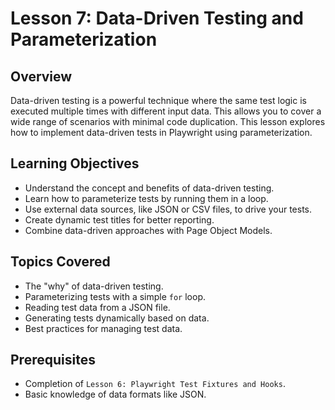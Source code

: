 # Lesson 7: Data-Driven Testing and Parameterization

## Overview

Data-driven testing is a powerful technique where the same test logic is executed multiple times with different input data. This allows you to cover a wide range of scenarios with minimal code duplication. This lesson explores how to implement data-driven tests in Playwright using parameterization.

## Learning Objectives

- Understand the concept and benefits of data-driven testing.
- Learn how to parameterize tests by running them in a loop.
- Use external data sources, like JSON or CSV files, to drive your tests.
- Create dynamic test titles for better reporting.
- Combine data-driven approaches with Page Object Models.

## Topics Covered

- The "why" of data-driven testing.
- Parameterizing tests with a simple `for` loop.
- Reading test data from a JSON file.
- Generating tests dynamically based on data.
- Best practices for managing test data.

## Prerequisites

- Completion of `Lesson 6: Playwright Test Fixtures and Hooks`.
- Basic knowledge of data formats like JSON.